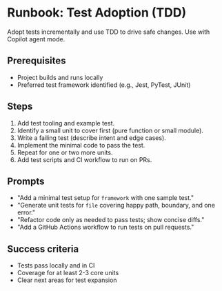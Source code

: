 # Runbook: Test Adoption (TDD)

Adopt tests incrementally and use TDD to drive safe changes.
Use with Copilot agent mode.

## Prerequisites

- Project builds and runs locally
- Preferred test framework identified (e.g., Jest, PyTest, JUnit)

## Steps

1. Add test tooling and example test.
2. Identify a small unit to cover first (pure function or small module).
3. Write a failing test (describe intent and edge cases).
4. Implement the minimal code to pass the test.
5. Repeat for one or two more units.
6. Add test scripts and CI workflow to run on PRs.

## Prompts

- "Add a minimal test setup for `framework` with one sample test."
- "Generate unit tests for `file` covering happy path, boundary, and one error."
- "Refactor code only as needed to pass tests; show concise diffs."
- "Add a GitHub Actions workflow to run tests on pull requests."

## Success criteria

- Tests pass locally and in CI
- Coverage for at least 2-3 core units
- Clear next areas for test expansion
